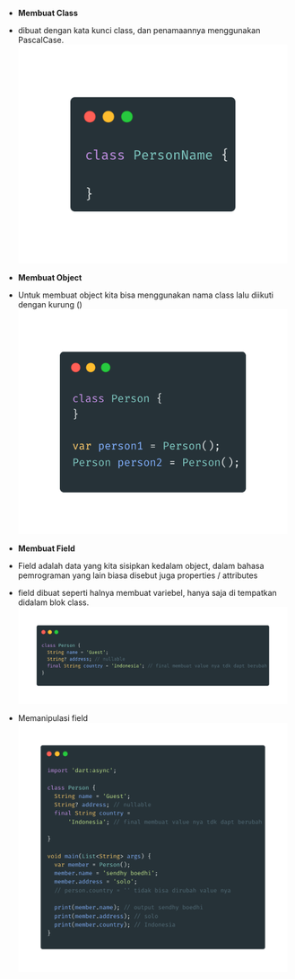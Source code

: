 - **Membuat Class**

* dibuat dengan kata kunci class, dan penamaannya menggunakan PascalCase.
  ![Class](images/class.png)

* **Membuat Object**
* Untuk membuat object kita bisa menggunakan nama class lalu diikuti dengan kurung ()
  ![Object](images/object.png)

* **Membuat Field**
* Field adalah data yang kita sisipkan kedalam object, dalam bahasa pemrograman yang lain biasa disebut juga properties / attributes
* field dibuat seperti halnya membuat variebel, hanya saja di tempatkan didalam blok class.
  ![Field](images/field.png)

* Memanipulasi field
  ![Field Manipulasi](images/field_manipulasi.png)
